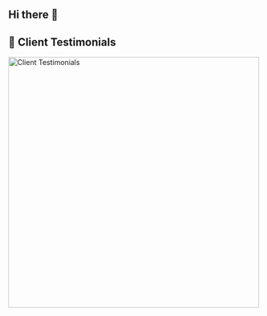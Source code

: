 ## Hi there 👋



## 📝 Client Testimonials

<a href="https://www.clojor.xyz/profile/samson-tobi" target="_blank">
  <img src="https://www.clojor.xyz/api/testimonials/samson-tobi?count=3&theme=dark&ratings=true&v=2025-3-20" alt="Client Testimonials" width="500" />
</a>

<!-- View more testimonials at https://www.clojor.xyz/profile/samson-tobi -->



<!-- Powered by Clojór - Professional Feedback Platform -->


<!-- Powered by Clojór - Professional Feedback Platform -->


<!-- Powered by Clojór - Professional Feedback Platform -->


<!--
**SamsonTobi/SamsonTobi** is a ✨ _special_ ✨ repository because its `README.md` (this file) appears on your GitHub profile.

Here are some ideas to get you started:

- 🔭 I’m currently working on ...
- 🌱 I’m currently learning ...
- 👯 I’m looking to collaborate on ...
- 🤔 I’m looking for help with ...
- 💬 Ask me about ...
- 📫 How to reach me: ...
- 😄 Pronouns: ...
- ⚡ Fun fact: ...
-->
